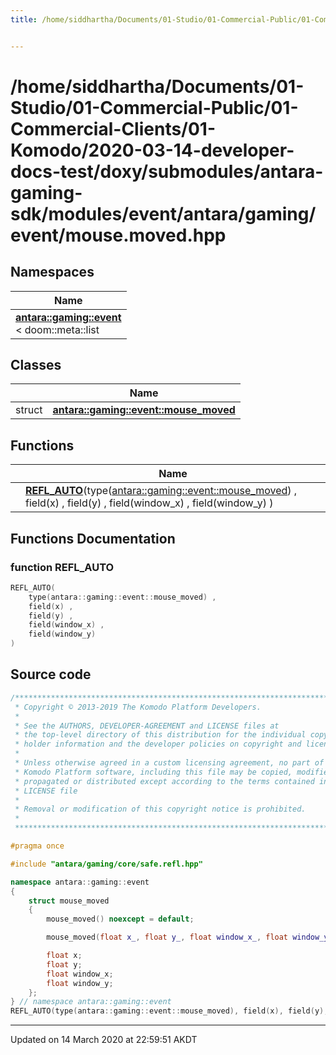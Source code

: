 ```yaml
---
title: /home/siddhartha/Documents/01-Studio/01-Commercial-Public/01-Commercial-Clients/01-Komodo/2020-03-14-developer-docs-test/doxy/submodules/antara-gaming-sdk/modules/event/antara/gaming/event/mouse.moved.hpp


---
```


# /home/siddhartha/Documents/01-Studio/01-Commercial-Public/01-Commercial-Clients/01-Komodo/2020-03-14-developer-docs-test/doxy/submodules/antara-gaming-sdk/modules/event/antara/gaming/event/mouse.moved.hpp







## Namespaces

| Name           |
| -------------- |
| **[antara::gaming::event](Namespaces/namespaceantara_1_1gaming_1_1event.md)** <br>< doom::meta::list  |

## Classes

|                | Name           |
| -------------- | -------------- |
| struct | **[antara::gaming::event::mouse_moved](Classes/structantara_1_1gaming_1_1event_1_1mouse__moved.md)**  |


## Functions

|                | Name           |
| -------------- | -------------- |
|  | **[REFL_AUTO](Files/mouse_8moved_8hpp.md#function-refl_auto)**(type([antara::gaming::event::mouse_moved](Classes/structantara_1_1gaming_1_1event_1_1mouse__moved.md)) , field(x) , field(y) , field(window_x) , field(window_y) )  |







## Functions Documentation

### function REFL_AUTO

```cpp
REFL_AUTO(
    type(antara::gaming::event::mouse_moved) ,
    field(x) ,
    field(y) ,
    field(window_x) ,
    field(window_y) 
)
```
































## Source code

```cpp
/******************************************************************************
 * Copyright © 2013-2019 The Komodo Platform Developers.                      *
 *                                                                            *
 * See the AUTHORS, DEVELOPER-AGREEMENT and LICENSE files at                  *
 * the top-level directory of this distribution for the individual copyright  *
 * holder information and the developer policies on copyright and licensing.  *
 *                                                                            *
 * Unless otherwise agreed in a custom licensing agreement, no part of the    *
 * Komodo Platform software, including this file may be copied, modified,     *
 * propagated or distributed except according to the terms contained in the   *
 * LICENSE file                                                               *
 *                                                                            *
 * Removal or modification of this copyright notice is prohibited.            *
 *                                                                            *
 ******************************************************************************/

#pragma once

#include "antara/gaming/core/safe.refl.hpp" 

namespace antara::gaming::event
{
    struct mouse_moved
    {
        mouse_moved() noexcept = default;

        mouse_moved(float x_, float y_, float window_x_, float window_y_) noexcept;

        float x;
        float y;
        float window_x;
        float window_y;
    };
} // namespace antara::gaming::event
REFL_AUTO(type(antara::gaming::event::mouse_moved), field(x), field(y), field(window_x), field(window_y));
```


-------------------------------

Updated on 14 March 2020 at 22:59:51 AKDT

